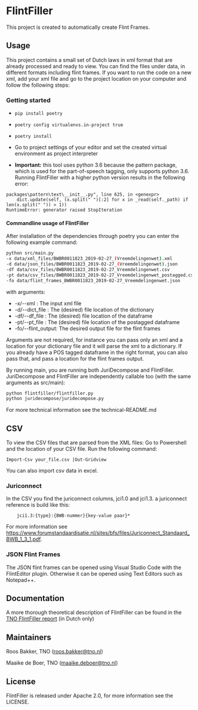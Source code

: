 # FlintFiller

This project is created to automatically create Flint Frames. 

## Usage

This project contains a small set of Dutch laws in xml format that are already processed and ready to view.
You can find the files under data, in different formats including flint frames.
If you want to run the code on a new xml, add your xml file and go to the project location on your computer 
and follow the following steps:

### Getting started
- `pip install poetry`
- `poetry config virtualenvs.in-project true`
- `poetry install`

- Go to project settings of your editor and set the created virtual environment as project interpreter
- **Important:** this tool uses python 3.6 because the pattern package, which is used for the part-of-speech tagging, 
only supports python 3.6. Running FlintFiller with a higher python version results in the following error:
```
packages\pattern\text\__init__.py", line 625, in <genexpr>
    dict.update(self, (x.split(" ")[:2] for x in _read(self._path) if len(x.split(" ")) > 1))
RuntimeError: generator raised StopIteration
```

#### Commandline usage of FlintFiller

After installation of the dependencies through poetry you can enter the following example command:

``` bash
python src/main.py 
-x data/xml_files/BWBR0011823_2019-02-27_(Vreemdelingenwet).xml 
-d data/json_files/BWBR0011823_2019-02-27_(Vreemdelingenwet).json 
-df data/csv_files/BWBR0011823_2019-02-27_Vreemdelingenwet.csv 
-pt data/csv_files/BWBR0011823_2019-02-27_Vreemdelingenwet_postagged.csv
-fo data/flint_frames_BWBR0011823_2019-02-27_Vreemdelingenwet.json
```

with arguments:
- -x/--xml : The input xml file
- -d/--dict_file : The (desired) file location of the dictionary
- -df/--df_file : The (desired) file location of the dataframe
- -pt/--pt_file : The (desired) file location of the postagged dataframe
- -fo/--flint_output: The desired output file for the flint frames 

Arguments are not required, for instance you can pass only an xml and a location for your dictionary file and it will
parse the xml to a dictionary. If you already have a POS tagged dataframe in the right format, you can also pass that,
and pass a location for the flint frames output. 

By running main, you are running both JuriDecompose and FlintFiller. JuriDecompose and FlintFiller are independently 
callable too (with the same arguments as src/main):
``` bash
python flintfiller/flintfiller.py 
python juridecompose/juridecompose.py 
```

For more technical information see the technical-README.md


## CSV

To view the CSV files that are parsed from the XML files:
Go to Powershell and the location of your CSV file.
Run the following command:

```
Import-Csv your_file.csv |Out-Gridview
```

You can also import csv data in excel. 

### Juriconnect

In the CSV you find the juriconnect columns, jci1.0 and jci1.3. a juriconnect reference is build like this: 

```
    jci1.3:{type}:{BWB-nummer}{key-value paar}*
```

For more information see https://www.forumstandaardisatie.nl/sites/bfs/files/Juriconnect_Standaard_BWB_1_3_1.pdf.

### JSON Flint Frames

The JSON flint frames can be opened using Visual Studio Code with the FlintEditor plugin.
Otherwise it can be opened using Text Editors such as Notepad++.

## Documentation

A more thorough theoretical description of FlintFiller can be found in the [TNO FlintFiller report](./TNO_FlintFiller_report.pdf)
(in Dutch only)

## Maintainers
Roos Bakker, TNO (roos.bakker@tno.nl)

Maaike de Boer, TNO (maaike.deboer@tno.nl)

## License

FlintFiller is released under Apache 2.0, for more information see the LICENSE.

